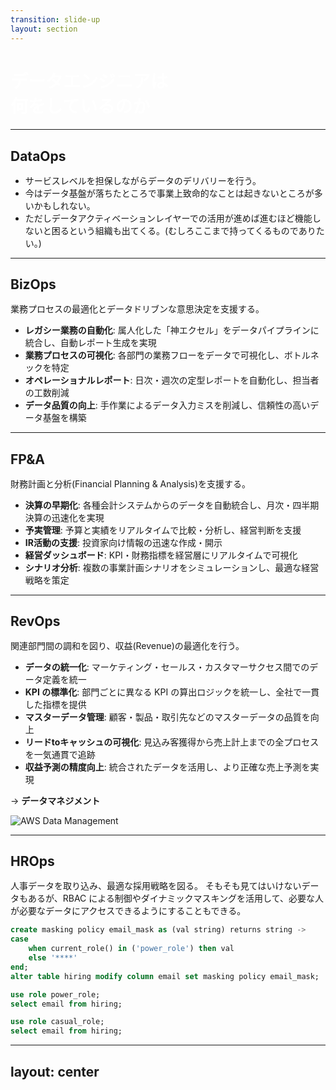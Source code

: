 ```yaml
---
transition: slide-up
layout: section
---
```


# データエンジニアは<br>何をしているのか

<style>
h1 {
    color: #ffffff;
}
</style>

---

## DataOps

- サービスレベルを担保しながらデータのデリバリーを行う。
- 今はデータ基盤が落ちたところで事業上致命的なことは起きないところが多いかもしれない。
- ただしデータアクティベーションレイヤーでの活用が進めば進むほど機能しないと困るという組織も出てくる。(むしろここまで持ってくるものでありたい。)

<style>
h2 {
    margin-bottom: 1rem;
}
</style>


---

## BizOps

業務プロセスの最適化とデータドリブンな意思決定を支援する。

- **レガシー業務の自動化**: 属人化した「神エクセル」をデータパイプラインに統合し、自動レポート生成を実現
- **業務プロセスの可視化**: 各部門の業務フローをデータで可視化し、ボトルネックを特定
- **オペレーショナルレポート**: 日次・週次の定型レポートを自動化し、担当者の工数削減
- **データ品質の向上**: 手作業によるデータ入力ミスを削減し、信頼性の高いデータ基盤を構築

<style>
h2 {
    margin-bottom: 1rem;
}
</style>

---

## FP&A

財務計画と分析(Financial Planning & Analysis)を支援する。

- **決算の早期化**: 各種会計システムからのデータを自動統合し、月次・四半期決算の迅速化を実現
- **予実管理**: 予算と実績をリアルタイムで比較・分析し、経営判断を支援
- **IR活動の支援**: 投資家向け情報の迅速な作成・開示
- **経営ダッシュボード**: KPI・財務指標を経営層にリアルタイムで可視化
- **シナリオ分析**: 複数の事業計画シナリオをシミュレーションし、最適な経営戦略を策定

<style>
h2 {
    margin-bottom: 1rem;
}
</style>

---

## RevOps

関連部門間の調和を図り、収益(Revenue)の最適化を行う。

- **データの統一化**: マーケティング・セールス・カスタマーサクセス間でのデータ定義を統一
- **KPI の標準化**: 部門ごとに異なる KPI の算出ロジックを統一し、全社で一貫した指標を提供
- **マスターデータ管理**: 顧客・製品・取引先などのマスターデータの品質を向上
- **リードtoキャッシュの可視化**: 見込み客獲得から売上計上までの全プロセスを一気通貫で追跡
- **収益予測の精度向上**: 統合されたデータを活用し、より正確な売上予測を実現

→ **データマネジメント**

<v-click>

<img src="/aws-data-management.png" alt="AWS Data Management" class="h-48 ml-auto mr-16"/>

</v-click>

<style>
h2 {
    margin-bottom: 1rem;
}
</style>

---

## HROps

人事データを取り込み、最適な採用戦略を図る。
そもそも見てはいけないデータもあるが、RBAC による制御やダイナミックマスキングを活用して、必要な人が必要なデータにアクセスできるようにすることもできる。

```sql
create masking policy email_mask as (val string) returns string ->
case
    when current_role() in ('power_role') then val
    else '****'
end;
alter table hiring modify column email set masking policy email_mask;
```

```sql
use role power_role;
select email from hiring;
```

```sql
use role casual_role;
select email from hiring;
```

---
layout: center
---

<Tweet id="1924652955724349790" />